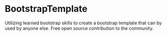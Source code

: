 # BootstrapTemplate
Utilizing learned bootstrap skills to create a bootstrap template that can by used by anyone else. Free open source contribution to the community.
